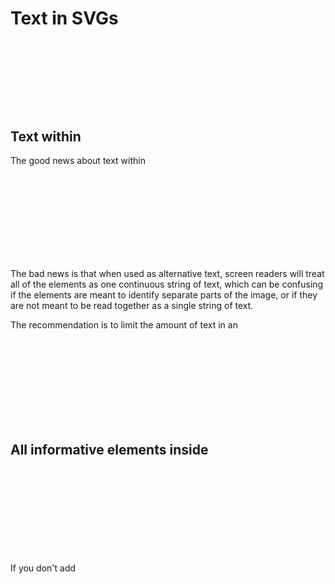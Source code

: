 # Text in SVGs

## Text within <svg> elements SHOULD be eliminated OR SHOULD be kept to a minimum.

The good news about text within <svg> elements is that it remains crisp and highly readable, even when magnified, because of the vector format of SVG images, which is great for people with low vision.

The bad news is that when used as alternative text, screen readers will treat all of the <text> elements as one continuous string of text, which can be confusing if the <text> elements are meant to identify separate parts of the image, or if they are not meant to be read together as a single string of text.

The recommendation is to limit the amount of text in an <svg> element to only the essential items or eliminate it altogether. If possible, place the text outside of the <svg> element, in the regular flow of the HTML document.

## All informative <text> elements inside <svg> elements MUST be referenced in the alternative text of the <svg> element, or in a long description.

If you don't add <title> or role="img" to an <svg> element, some screen readers will ignore the fact that it is <svg> and instead just read the text within it. That sounds like a good thing, and in some ways, it is, but there are drawbacks.

Screen reader behavior is not uniform across the different brands, so the end result is not consistently accessible that way.

Also, the <title> element is essentially a requirement, but won't be recognized by all screen readers unless you also add role="img". Once you add both <title> and role="img", the behavior of screen readers changes. Instead of treating the <text> element as text, screen readers treat the <svg> element as an image, and they ignore the <text> element inside.

In essence, there are drawbacks no matter what you do. Until screen readers get more consistent about how they handle <svg> elements, the recommendation is to ensure that all informative text within the <svg> element is referenced via `aria-labelledby`.

### Note

If some of the text in the <svg> element would not make sense as part of the alternative text, do not reference it via aria-labelledby.

### Example

```html
<svg width="200" height="163" role="img" aria-labelledby="circle-alt svg-text">
  <title id="circle-alt">A dark blue circle with text inside</title>
  <circle cx="81" cy="85" r="75" fill="#00a" stroke="#000" stroke-width="1"/>
  <text id="svg-text" x="81" y="85" font-size="14px" text-anchor="middle" fill="#fff">
      I am text in a circle
  </text>
</svg>
```
